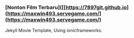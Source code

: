 ### [Nonton Film Terbaru]([[https://7897git.github.io](https://maxwin493.servegame.com/](https://maxwin493.servegame.com/)

Jekyll Movie Template, Using ionicframeworks.
